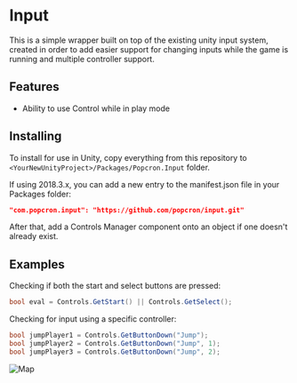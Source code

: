 # Input
This is a simple wrapper built on top of the existing unity input system, created in order to add easier support for changing inputs while the game is running and multiple controller support.

## Features
* Ability to use Control while in play mode

## Installing
To install for use in Unity, copy everything from this repository to `<YourNewUnityProject>/Packages/Popcron.Input` folder.

If using 2018.3.x, you can add a new entry to the manifest.json file in your Packages folder:
```json
"com.popcron.input": "https://github.com/popcron/input.git"
```
After that, add a Controls Manager component onto an object if one doesn't already exist.

## Examples
Checking if both the start and select buttons are pressed:
```cs
bool eval = Controls.GetStart() || Controls.GetSelect();
```

Checking for input using a specific controller:
```cs
bool jumpPlayer1 = Controls.GetButtonDown("Jump");
bool jumpPlayer2 = Controls.GetButtonDown("Jump", 1);
bool jumpPlayer3 = Controls.GetButtonDown("Jump", 2);
```

![Map](https://media.discordapp.net/attachments/461266635383111680/563847701255553075/unknown.png)
